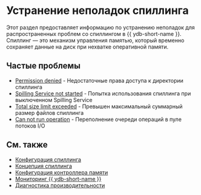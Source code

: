 # Устранение неполадок спиллинга

Этот раздел предоставляет информацию по устранению неполадок для распространенных проблем со спиллингом в {{ ydb-short-name }}. Спиллинг — это механизм управления памятью, который временно сохраняет данные на диск при нехватке оперативной памяти.

## Частые проблемы

- [Permission denied](permission-denied.md) - Недостаточные права доступа к директории спиллинга
- [Spilling Service not started](service-not-started.md) - Попытка использования спиллинга при выключенном Spilling Service
- [Total size limit exceeded](total-size-limit-exceeded.md) - Превышен максимальный суммарный размер файлов спиллинга
- [Can not run operation](can-not-run-operation.md) - Переполнение очереди операций в пуле потоков I/O

## См. также

- [Конфигурация спиллинга](../../reference/configuration/table_service_config.md)
- [Концепция спиллинга](../../concepts/spilling.md)
- [Конфигурация контроллера памяти](../../reference/configuration/index.html#memory-controller)
- [Мониторинг {{ ydb-short-name }}](../../devops/observability/monitoring.md)
- [Диагностика производительности](../performance/index.md)

